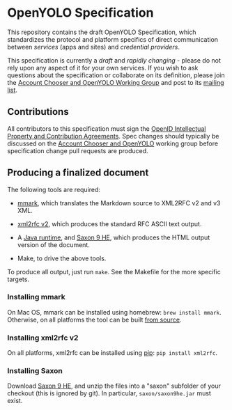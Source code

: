 # OpenYOLO Specification

This repository contains the draft OpenYOLO Specification, which standardizes
the protocol and platform specifics of direct communication between _services_
(apps and sites) and _credential providers_.

This specification is currently a _draft_ and _rapidly changing_ - please do not
rely upon any aspect of it for your own services. If you wish to ask questions
about the specification or collaborate on its definition, please join the
[Account Chooser and OpenYOLO Working Group](http://openid.net/wg/ac/) and
post to its
[mailing list](http://groups.google.com/group/oidf-account-chooser-list).

## Contributions

All contributors to this specification must sign the
[OpenID Intellectual Property and Contribution Agreements](http://openid.net/intellectual-property/). Spec changes should typically
be discussed on the [Account Chooser and OpenYOLO](http://openid.net/wg/ac/)
working group before specification change pull requests are produced.

## Producing a finalized document

The following tools are required:

- [mmark](https://github.com/miekg/mmark), which translates the Markdown
  source to XML2RFC v2 and v3 XML.

- [xml2rfc v2](https://xml2rfc.tools.ietf.org/), which produces the standard
  RFC ASCII text output.

- A [Java runtime](https://java.com/download), and
  [Saxon 9 HE](https://sourceforge.net/projects/saxon/files/Saxon-HE/), which
  produces the HTML output version of the document.

- Make, to drive the above tools.

To produce all output, just run `make`. See the Makefile for the more
specific targets.

### Installing mmark

On Mac OS, mmark can be installed using homebrew: `brew install mmark`.
Otherwise, on all platforms the tool can be built
[from source](https://github.com/miekg/mmark#usage).

### Installing xml2rfc v2

On all platforms, xml2rfc can be installed using
[pip](https://pypi.python.org/pypi/xml2rfc): `pip install xml2rfc`.

### Installing Saxon

Download [Saxon 9 HE](https://sourceforge.net/projects/saxon/files/Saxon-HE/),
and unzip the files into a "saxon" subfolder of your checkout (this is ignored
by git). In particular, `saxon/saxon9he.jar` must exist.
